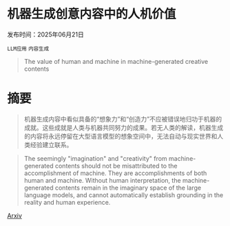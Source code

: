 # 机器生成创意内容中的人机价值

发布时间：2025年06月21日

`LLM应用` `内容生成`

> The value of human and machine in machine-generated creative contents

# 摘要

> 机器生成内容中看似具备的“想象力”和“创造力”不应被错误地归功于机器的成就。这些成就是人类与机器共同努力的成果。若无人类的解读，机器生成的内容将永远停留在大型语言模型的想象空间中，无法自动与现实世界和人类经验建立联系。

> The seemingly "imagination" and "creativity" from machine-generated contents should not be misattributed to the accomplishment of machine. They are accomplishments of both human and machine. Without human interpretation, the machine-generated contents remain in the imaginary space of the large language models, and cannot automatically establish grounding in the reality and human experience.

[Arxiv](https://arxiv.org/abs/2506.17808)